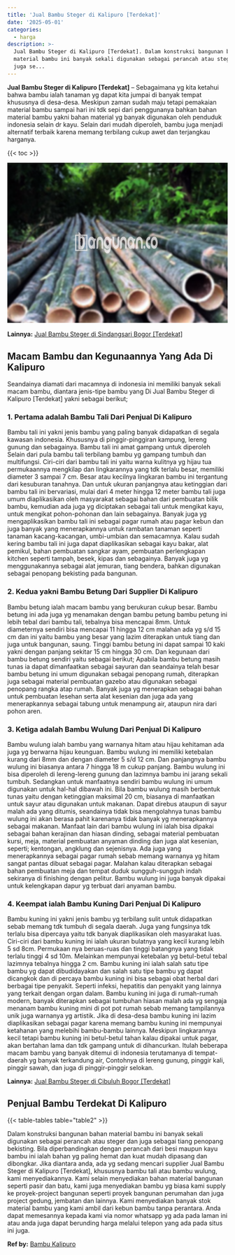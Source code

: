 ```yaml
---
title: 'Jual Bambu Steger di Kalipuro [Terdekat]'
date: '2025-05-01'
categories:
  - harga
description: >-
  Jual Bambu Steger di Kalipuro [Terdekat]. Dalam konstruksi bangunan bahan
  material bambu ini banyak sekali digunakan sebagai perancah atau steger dan
  juga se...
---
```


**Jual Bambu Steger di Kalipuro \[Terdekat\]** – Sebagaimana yg kita ketahui bahwa bambu ialah tanaman yg dapat kita jumpai di banyak tempat khususnya di desa-desa. Meskipun zaman sudah maju tetapi pemakaian material bambu sampai hari ini tdk sepi dari penggunanya bahkan bahan material bambu yakni bahan material yg banyak digunakan oleh penduduk indonesia selain dr kayu. Selain dari mudah diperoleh, bambu juga menjadi alternatif terbaik karena memang terbilang cukup awet dan terjangkau harganya.

{{< toc >}}

![Jual Bambu Steger di Kalipuro [Terdekat]](/images/jual-bambu-tali-22.png)

**Lainnya:** [Jual Bambu Steger di Sindangsari Bogor \[Terdekat\]](https://bambu.bangunan.co/jual-bambu-steger-di-sindangsari-bogor-terdekat/)

## Macam Bambu dan Kegunaannya Yang Ada Di Kalipuro

Seandainya diamati dari macamnya di indonesia ini memiliki banyak sekali macam bambu, diantara jenis-tipe bambu yang Di Jual Bambu Steger di Kalipuro \[Terdekat\] yakni sebagai berikut;

### 1\. Pertama adalah Bambu Tali Dari Penjual Di Kalipuro

Bambu tali ini yakni jenis bambu yang paling banyak didapatkan di segala kawasan indonesia. Khususnya di pinggir-pinggiran kampung, lereng gunung dan sebagainya. Bambu tali ini amat gampang untuk diperoleh Selain dari pula bambu tali terbilang bambu yg gampang tumbuh dan multifungsi. Ciri-ciri dari bambu tali ini yaitu warna kulitnya yg hijau tua permukaannya mengkilap dan lingkarannya yang tdk terlalu besar, memiliki diameter 3 sampai 7 cm. Besar atau kecilnya lingkaran bambu ini tergantung dari kesuburan tanahnya. Dan untuk ukuran panjangnya atau ketinggian dari bambu tali ini bervariasi, mulai dari 4 meter hingga 12 meter bambu tali juga umum diaplikasikan oleh masyarakat sebagai bahan dari pembuatan bilik bambu, kemudian ada juga yg diciptakan sebagai tali untuk mengikat kayu, untuk mengikat pohon-pohonan dan lain sebagainya. Banyak juga yg mengaplikasikan bambu tali ini sebagai pagar rumah atau pagar kebun dan juga banyak yang menerapkannya untuk rambatan tanaman seperti tanaman kacang-kacangan, umbi-umbian dan semacamnya. Kalau sudah kering bambu tali ini juga dapat diaplikasikan sebagai kayu bakar, alat pemikul, bahan pembuatan sangkar ayam, pembuatan perlengkapan kitchen seperti tampah, besek, kipas dan sebagainya. Banyak juga yg menggunakannya sebagai alat jemuran, tiang bendera, bahkan digunakan sebagai penopang bekisting pada bangunan.

### 2\. Kedua yakni Bambu Betung Dari Supplier Di Kalipuro

Bambu betung ialah macam bambu yang berukuran cukup besar. Bambu betung ini ada juga yg menamakan dengan bambu petung bambu petung ini lebih tebal dari bambu tali, tebalnya bisa mencapai 8mm. Untuk diameternya sendiri bisa mencapai 11 hingga 12 cm malahan ada yg s/d 15 cm dan ini yaitu bambu yang besar yang lazim diterapkan untuk tiang dan juga untuk bangunan, saung. Tinggi bambu betung ini dapat sampai 10 kaki yakni dengan panjang sekitar 15 cm hingga 30 cm. Dan kegunaan dari bambu betung sendiri yaitu sebagai berikut; Apabila bambu betung masih tunas ia dapat dimanfaatkan sebagai sayuran dan seandainya telah besar bambu betung ini umum digunakan sebagai penopang rumah, diterapkan juga sebagai material pembuatan gazebo atau digunakan sebagai penopang rangka atap rumah. Banyak juga yg menerapkan sebagai bahan untuk pembuatan lesehan serta alat kesenian dan juga ada yang menerapkannya sebagai tabung untuk menampung air, ataupun nira dari pohon aren.

### 3\. Ketiga adalah Bambu Wulung Dari Penjual Di Kalipuro

Bambu wulung ialah bambu yang warnanya hitam atau hijau kehitaman ada juga yg berwarna hijau keunguan. Bambu wulung ini memiliki ketebalan kurang dari 8mm dan dengan diameter 5 s/d 12 cm. Dan panjangnya bambu wulung ini biasanya antara 7 hingga 18 m cukup panjang. Bambu wulung ini bisa diperoleh di lereng-lereng gunung dan lazimnya bambu ini jarang sekali tumbuh. Sedangkan untuk manfaatnya sendiri bambu wulung ini umum digunakan untuk hal-hal dibawah ini. Bila bambu wulung masih berbentuk tunas yaitu dengan ketinggian maksimal 20 cm, biasanya di manfaatkan untuk sayur atau digunakan untuk makanan. Dapat direbus ataupun di sayur malah ada yang ditumis, seandainya tidak bisa mengolahnya tunas bambu wulung ini akan berasa pahit karenanya tidak banyak yg menerapkannya sebagai makanan. Manfaat lain dari bambu wulung ini ialah bisa dipakai sebagai bahan kerajinan dan hiasan dinding, sebagai material pembuatan kursi, meja, material pembuatan anyaman dinding dan juga alat kesenian, seperti; kentongan, angklung dan sejenisnya. Ada juga yang menerapkannya sebagai pagar rumah sebab memang warnanya yg hitam sangat pantas dibuat sebagai pagar. Malahan kalau diterapkan sebagai bahan pembuatan meja dan tempat duduk sungguh-sungguh indah sekiranya di finishing dengan pelitur. Bambu wulung ini juga banyak dipakai untuk kelengkapan dapur yg terbuat dari anyaman bambu.

### 4\. Keempat ialah Bambu Kuning Dari Penjual Di Kalipuro

Bambu kuning ini yakni jenis bambu yg terbilang sulit untuk didapatkan sebab memang tdk tumbuh di segala daerah. Juga yang fungsinya tdk terlalu bisa dipercaya yaitu tdk banyak diaplikasikan oleh masyarakat luas. Ciri-ciri dari bambu kuning ini ialah ukuran bulatnya yang kecil kurang lebih 5 sd 8cm. Permukaan nya beruas-ruas dan tinggi batangnya yang tidak terlalu tinggi 4 sd 10m. Melainkan mempunyai ketebalan yg betul-betul tebal lazimnya tebalnya hingga 2 cm. Bambu kuning ini ialah salah satu tipe bambu yg dapat dibudidayakan dan salah satu tipe bambu yg dapat dicangkok dan di percaya bambu kuning ini bisa sebagai obat herbal dari berbagai tipe penyakit. Seperti infeksi, hepatitis dan penyakit yang lainnya yang terkait dengan organ dalam. Bambu kuning ini juga di rumah-rumah modern, banyak diterapkan sebagai tumbuhan hiasan malah ada yg sengaja menanam bambu kuning mini di pot pot rumah sebab memang tampilannya unik juga warnanya yg artistik. Jika di desa-desa bambu kuning ini lazim diaplikasikan sebagai pagar karena memang bambu kuning ini mempunyai ketahanan yang melebihi bambu-bambu lainnya. Meskipun lingkarannya kecil tetapi bambu kuning ini betul-betul tahan kalau dipakai untuk pagar, akan bertahan lama dan tdk gampang untuk di dihancurkan. Itulah beberapa macam bambu yang banyak ditemui di indonesia terutamanya di tempat-daerah yg banyak terkandung air, Contohnya di lereng gunung, pinggir kali, pinggir sawah, dan juga di pinggir-pinggir selokan.

**Lainnya:** [Jual Bambu Steger di Cibuluh Bogor \[Terdekat\]](https://bambu.bangunan.co/jual-bambu-steger-di-cibuluh-bogor-terdekat/)

## Penjual Bambu Terdekat Di Kalipuro

{{< table-tables table="table2" >}}

Dalam konstruksi bangunan bahan material bambu ini banyak sekali digunakan sebagai perancah atau steger dan juga sebagai tiang penopang bekisting. Bila diperbandingkan dengan perancah dari besi maupun kayu bambu ini ialah bahan yg paling hemat dan kuat mudah dipasang dan dibongkar. Jika diantara anda, ada yg sedang mencari supplier Jual Bambu Steger di Kalipuro \[Terdekat\], khususnya bambu tali atau bambu wulung, kami menyediakannya. Kami selain menyediakan bahan material bangunan seperti pasir dan batu, kami juga menyediakan bambu yg biasa kami supply ke proyek-project bangunan seperti proyek bangunan perumahan dan juga project gedung, jembatan dan lainnya. Kami menyediakan banyak stok material bambu yang kami ambil dari kebun bambu tanpa perantara. Anda dapat memesannya kepada kami via nomor whatsapp yg ada pada laman ini atau anda juga dapat berunding harga melalui telepon yang ada pada situs ini juga.

**Ref by:** [Bambu Kalipuro](https://id.wikipedia.org/wiki/Bambu)
